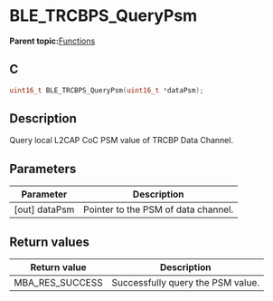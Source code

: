 # BLE\_TRCBPS\_QueryPsm

**Parent topic:**[Functions](GUID-3C6DA67B-6B8B-4EE9-8ADE-6C1159144535.md)

## C

```c
uint16_t BLE_TRCBPS_QueryPsm(uint16_t *dataPsm);
```

## Description

Query local L2CAP CoC PSM value of TRCBP Data Channel.

## Parameters

|Parameter|Description|
|---------|-----------|
|\[out\] dataPsm|Pointer to the PSM of data channel.|

## Return values

|Return value|Description|
|------------|-----------|
|MBA\_RES\_SUCCESS|Successfully query the PSM value.|

